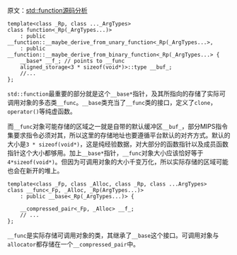 原文：[std::function源码分析](https://my.oschina.net/u/1866819/blog/614382)


```
template<class _Rp, class ..._ArgTypes>
class function<_Rp(_ArgTypes...)>
    : public __function::__maybe_derive_from_unary_function<_Rp(_ArgTypes...>,
    : public __function::__maybe_derive_from_binary_function<_Rp(_ArgTypes...> {
    __base* __f_; // points to __func
    aligned_storage<3 * sizeof(void*)>::type __buf_;
    //...
};
```

`std::function`最重要的部分就是这个`__base*`指针，及其所指向的存储了实际可调用对象的多态类`__func`。`__base`类充当了`__func`类的接口，定义了`clone`，`operator()`等纯虚函数。

而`__func`对象可能存储的区域之一就是自带的默认缓冲区`__buf_`，部分MIPS指令集要求指令必须对其，所以这里的存储地址也要遵循平台默认的对齐方式。默认的大小是`3 * sizeof(void*)`，这是纯经验数据，对大部分的函数指针以及成员函数指针这个大小都够用。加上`__base*`指针，`__func`对象大小应该恰好等于`4*sizeof(void*)`。但因为可调用对象的大小千变万化，所以实际存储的区域可能也会在新开的堆上。

```
template<class _Fp, class _Alloc, class _Rp, class ...ArgTypes>
class __func<_Fp, _Alloc, _Rp(ArgTypes...)>
    : public __base<_Rp(_ArgTypes...)> {
    
    __compressed_pair<_Fp, _Alloc> __f_;
    // ...
};
```

`__func`是实际存储可调用对象的类，其继承了`__base`这个接口。可调用对象与`allocator`都存储在一个`__compressed_pair`中。